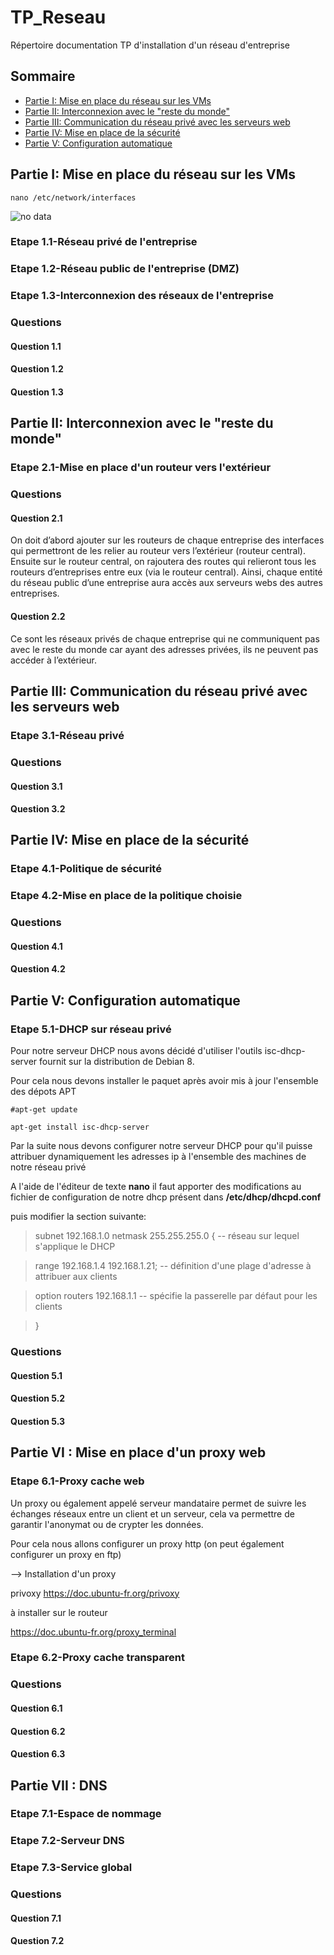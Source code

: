 # TP_Reseau
Répertoire documentation TP d'installation d'un réseau d'entreprise

## Sommaire

  * [Partie I: Mise en place du réseau sur les VMs](#partie-i-mise-en-place-du-réseau-sur-les-vms)
  * [Partie II: Interconnexion avec le "reste du monde"](#partie-ii-interconnexion-avec-le-reste-du-monde")
  * [Partie III: Communication du réseau privé avec les serveurs web](#partie-iii-communication-du-réseau-privé-avec-les-serveurs-web)
  * [Partie IV: Mise en place de la sécurité](#partie-iv-mise-en-place-de-la-sécurité)
  * [Partie V: Configuration automatique](#partie-v-configuration-automatique)
  
  ## Partie I: Mise en place du réseau sur les VMs 
  
  `nano /etc/network/interfaces`
  
  ![no data](https://scontent-cdt1-1.xx.fbcdn.net/v/t1.0-9/46485730_471699810022453_3969204257210499072_n.png?_nc_cat=109&_nc_ohc=-6Rf4mF7MnwAQlIKSApKVyDgu1ho83aWX4wOms5IkG4JERouQOqKYepeg&_nc_ht=scontent-cdt1-1.xx&oh=c34b53705cfa8cf25d6d047875223943&oe=5E88683D)
  
  ### Etape 1.1-Réseau privé de l'entreprise
  
  ### Etape 1.2-Réseau public de l'entreprise (DMZ)
  
  ### Etape 1.3-Interconnexion des réseaux de l'entreprise
  
  ### Questions
  
  #### Question 1.1
  
  #### Question 1.2
  
  #### Question 1.3
  
  ## Partie II: Interconnexion avec le "reste du monde"
  
  ### Etape 2.1-Mise en place d'un routeur vers l'extérieur
  
  ### Questions
  
  #### Question 2.1
  On doit d’abord ajouter sur les routeurs de chaque entreprise des interfaces qui permettront de les relier au routeur vers l’extérieur (routeur central).
Ensuite sur le routeur central, on rajoutera des routes qui relieront tous les routeurs d’entreprises entre eux (via le routeur central).
Ainsi, chaque entité du réseau public d’une entreprise aura accès aux serveurs webs des autres entreprises.
  
  #### Question 2.2
  Ce sont les réseaux privés de chaque entreprise qui ne communiquent pas avec le reste du monde car ayant des adresses privées, ils ne peuvent pas accéder à l’extérieur.
  
  ## Partie III: Communication du réseau privé avec les serveurs web
  
 ### Etape 3.1-Réseau privé
 
 ### Questions
 
 #### Question 3.1
 
 #### Question 3.2
  
  ## Partie IV: Mise en place de la sécurité
  
  ### Etape 4.1-Politique de sécurité
  
  ### Etape 4.2-Mise en place de la politique choisie
  
  ### Questions
  
  #### Question 4.1
  
  #### Question 4.2
  
  ## Partie V: Configuration automatique
  
  ### Etape 5.1-DHCP sur réseau privé
  
  Pour notre serveur DHCP nous avons décidé d'utiliser l'outils isc-dhcp-server fournit sur la distribution de Debian 8.
  
  Pour cela nous devons installer le paquet après avoir mis à jour l'ensemble des dépots APT
  
   `#apt-get update`
   
   `apt-get install isc-dhcp-server`
   
   Par la suite nous devons configurer notre serveur DHCP pour qu'il puisse attribuer dynamiquement les adresses ip à l'ensemble des machines de notre réseau privé
   
   A l'aide de l'éditeur de texte **nano** il faut apporter des modifications au fichier de configuration de notre dhcp présent dans **/etc/dhcp/dhcpd.conf**

puis modifier la section suivante:

> subnet 192.168.1.0 netmask 255.255.255.0 { -- réseau sur lequel s'applique le DHCP

>   range 192.168.1.4 192.168.1.21; -- définition d'une plage d'adresse à attribuer aux clients

>   option routers 192.168.1.1      -- spécifie la passerelle par défaut pour les clients

> }
  
  ### Questions
  
  #### Question 5.1
  
  #### Question 5.2
   
  #### Question 5.3
  
  ## Partie VI : Mise en place d'un proxy web
  
  ### Etape 6.1-Proxy cache web
  
  Un proxy ou également appelé serveur mandataire permet de suivre les échanges réseaux entre un client et un serveur, cela va permettre de garantir l'anonymat ou de crypter les données.
  
  Pour cela nous allons configurer un proxy http (on peut également configurer un proxy en ftp)
  
  --> Installation d'un proxy
  
  privoxy
  https://doc.ubuntu-fr.org/privoxy
  
  à installer sur le routeur 
  
  https://doc.ubuntu-fr.org/proxy_terminal
  
  
  
  ### Etape 6.2-Proxy cache transparent
  
  ### Questions
  
  #### Question 6.1
  
  #### Question 6.2
  
  #### Question 6.3
  
  ## Partie VII : DNS
  
  ### Etape 7.1-Espace de nommage
  
  ### Etape 7.2-Serveur DNS
  
  ### Etape 7.3-Service global
  
  ### Questions
  
  #### Question 7.1
  
  #### Question 7.2
